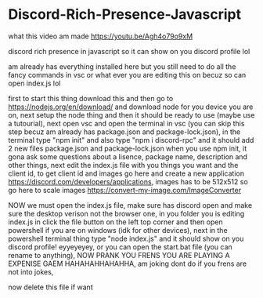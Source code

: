 # Discord-Rich-Presence-Javascript

what this video am made https://youtu.be/Agh4o79o9xM

discord rich presence in javascript so it can show on you discord profile lol

am already has everything installed here but you still need to do all the fancy commands in vsc or what ever you are editing this on becuz so can open index.js lol

first to start this thing
download this and then go to https://nodejs.org/en/download/ and download node for you device you are on,
next setup the node thing and then it should be ready to use (maybe use a tutourial),
next open vsc and open the terminal in vsc (you can skip this step becuz am already has package.json and package-lock.json), in the terminal type "npm init" and also type "npm i discord-rpc" and it should add 2 new files package.json and package-lock.json when you use npm init, it gona ask some questions about a lisence, package name, description and other things,
next edit the index.js file with you things you want and the client id,
to get client id and images go here and create a new application https://discord.com/developers/applications,
images has to be 512x512 so go here to scale images https://convert-my-image.com/ImageConverter

NOW we must open the index.js file,
make sure has discord open and make sure the desktop verison not the browser one,
in you folder you is editing index.js in click the file button on the left top corner and then open powershell if you are on windows (idk for other devices),
next in the powershell terminal thing type "node index.js" and it should show on you discord profile! eyyeyeyey,
or you can open the start.bat file (you can rename to anything),
NOW PRANK YOU FRENS YOU ARE PLAYING A EXPENISE GAEM HAHAHAHHAHAHHA,
am joking dont do if you frens are not into jokes,

now delete this file if want
